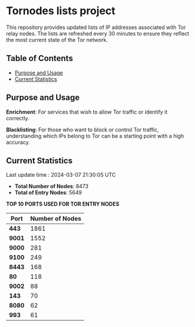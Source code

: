 # Tornodes lists project

This repository provides updated lists of IP addresses associated with Tor relay nodes. The lists are refreshed every 30 minutes to ensure they reflect the most current state of the Tor network.

## Table of Contents

- [Purpose and Usage](#purpose-and-usage)
- [Current Statistics](#current-statistics)


## Purpose and Usage

**Enrichment**: For services that wish to allow Tor traffic or identify it correctly.

**Blacklisting**: For those who want to block or control Tor traffic, understanding which IPs belong to Tor can be a starting point with a high accuracy.

## Current Statistics

Last update time : 2024-03-07 21:30:05 UTC

- **Total Number of Nodes**: 8473
- **Total of Entry Nodes**: 5649

**TOP 10 PORTS USED FOR TOR ENTRY NODES**

| **Port** | **Number of Nodes** |
|------|-----------------|
| **443**   | 1861  |
| **9001**   | 1552  |
| **9000**   | 281  |
| **9100**   | 249  |
| **8443**   | 168  |
| **80**   | 118  |
| **9002**   | 88  |
| **143**   | 70  |
| **8080**   | 62  |
| **993**   | 61  |

